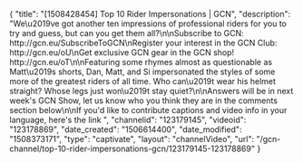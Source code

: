 {
    "title": "[1508428454] Top 10 Rider Impersonations | GCN",
    "description": "We\u2019ve got another ten impressions of professional riders for you to try and guess, but can you get them all?\n\nSubscribe to GCN: http:\/\/gcn.eu\/SubscribeToGCN\nRegister your interest in the GCN Club: http:\/\/gcn.eu\/oU\nGet exclusive GCN gear in the GCN shop! http:\/\/gcn.eu\/oT\n\nFeaturing some rhymes almost as questionable as Matt\u2019s shorts, Dan, Matt, and Si impersonated the styles of some more of the greatest riders of all time. Who can\u2019t wear his helmet straight? Whose legs just won\u2019t stay quiet?\n\nAnswers will be in next week's GCN Show, let us know who you think they are in the comments section below\n\nIf you'd like to contribute captions and video info in your language, here's the link ",
    "channelid": "123179145",
    "videoid": "123178869",
    "date_created": "1506614400",
    "date_modified": "1508373171",
    "type": "captivate",
    "layout": "channelVideo",
    "url": "\/gcn-channel\/top-10-rider-impersonations-gcn\/123179145-123178869"
}